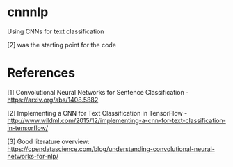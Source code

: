 # cnnnlp
Using CNNs for text classification

[2] was the starting point for the code


# References
[1] Convolutional Neural Networks for Sentence Classification - https://arxiv.org/abs/1408.5882

[2] Implementing a CNN for Text Classification in TensorFlow - http://www.wildml.com/2015/12/implementing-a-cnn-for-text-classification-in-tensorflow/

[3] Good literature overview: https://opendatascience.com/blog/understanding-convolutional-neural-networks-for-nlp/
